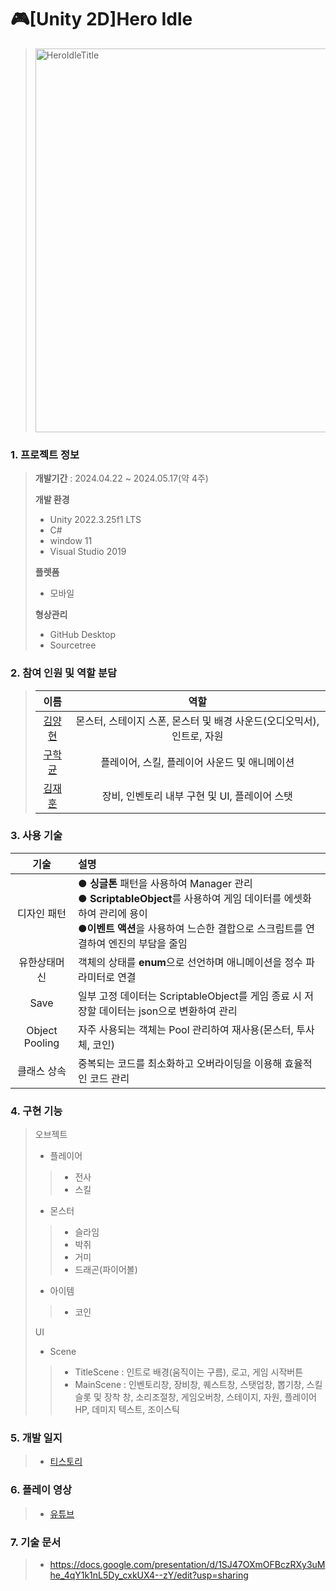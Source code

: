 # 🎮[Unity 2D]Hero Idle

 > <img width="614" alt="HeroIdleTitle" src="https://github.com/yangstar98/Hero-Idle-portfolio/assets/167849650/2987c8e7-b407-423c-b6f9-64bed01859b7">

### 1. 프로젝트 정보

> **개발기간** : 2024.04.22 ~ 2024.05.17(약 4주)
>
> **개발 환경**
> - Unity 2022.3.25f1 LTS
> - C#
> - window 11
> - Visual Studio 2019
>
> **플렛폼**
>
> - 모바일
> 
>  **형상관리**
> - GitHub Desktop
> - Sourcetree

### 2. 참여 인원 및 역할 분담

> |                    이름                   |     역할      |
> | :---------------------------------------: | :-----------: |
> | [김양현](https://github.com/yangstar98) | 몬스터, 스테이지 스폰, 몬스터 및 배경 사운드(오디오믹서), 인트로, 자원|
> |  [구학균](https://github.com/GoNyGuI)   | 플레이어, 스킬, 플레이어 사운드 및 애니메이션 |
> |  [김재훈](https://github.com/JaerHoon)  | 장비, 인벤토리 내부 구현 및 UI, 플레이어 스탯 |

### 3. 사용 기술

| 기술 | 설명 |
|:---:|:---|
| 디자인 패턴 | ● **싱글톤** 패턴을 사용하여 Manager 관리 <br> ● **ScriptableObject**를 사용하여 게임 데이터를 에셋화하여 관리에 용이<br> ●**이벤트 액션**을 사용하여 느슨한 결합으로 스크립트를 연결하여 엔진의 부담을 줄임|
| 유한상태머신 | 객체의 상태를 **enum**으로 선언하며 애니메이션을 정수 파라미터로 연결  |
| Save | 일부 고정 데이터는 ScriptableObject를 게임 종료 시 저장할 데이터는 json으로 변환하여 관리 |
| Object Pooling | 자주 사용되는 객체는 Pool 관리하여 재사용(몬스터, 투사체, 코인) |
| 클래스 상속 | 중복되는 코드를 최소화하고 오버라이딩을 이용해 효율적인 코드 관리 |

### 4. 구현 기능

> 오브젝트
> - 플레이어
>> - 전사
>> - 스킬
> - 몬스터
>> - 슬라임
>> - 박쥐
>> - 거미
>> - 드래곤(파이어볼)
> - 아이템
>> - 코인
>>
> UI
> - Scene
>> - TitleScene : 인트로 배경(움직이는 구름), 로고, 게임 시작버튼
>> - MainScene : 인벤토리창,  장비창, 퀘스트창, 스탯업창, 뽑기창, 스킬슬롯 및 장착 창, 소리조절창, 게임오버창, 스테이지, 자원, 플레이어 HP, 데미지 텍스트, 조이스틱

### 5. 개발 일지

> - [티스토리](https://yangstar.tistory.com/category/%EB%B0%A9%EC%B9%98%ED%98%95%20%EA%B2%8C%EC%9E%84%20%ED%8C%80%20%ED%94%84%EB%A1%9C%EC%A0%9D%ED%8A%B8%28Hero%20Idle%29)

### 6. 플레이 영상

> - [유튜브](https://youtu.be/JWQJ6-yybFE)

### 7. 기술 문서

> - https://docs.google.com/presentation/d/1SJ47OXmOFBczRXy3uMhe_4qY1k1nL5Dy_cxkUX4--zY/edit?usp=sharing




